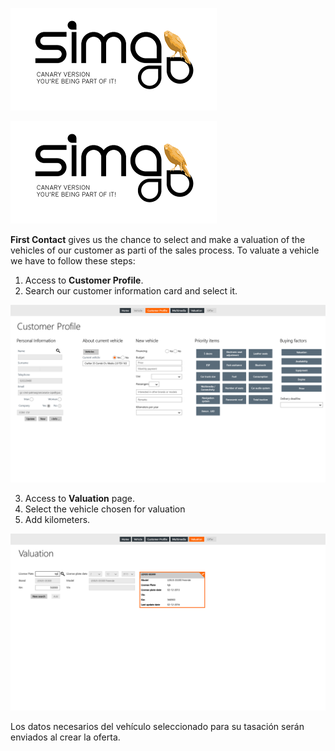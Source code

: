 ![sima2](images/es-ES_simacanaryversionbn.png)    
  
![sima2](images/es-ES_simacanaryversionbn.png)      
  
**First Contact** gives us the chance to select and  make a valuation of the vehicles of our customer as parti of the sales process. To valuate a vehicle we have to follow these steps:
 
 1. Access to  **Customer Profile**.    
 2. Search our customer information card and select it.   
  

![](Images/en-EN_salesapplication_newcustomerprofile.png)
  

 3. Access to **Valuation** page.  
 4. Select the vehicle chosen for valuation  
 5. Add kilometers.  
 

![](Images/en-EN_FirstContact_SelectVehicle4Valuation.png)  
  
Los datos necesarios del vehículo seleccionado para su tasación serán enviados al crear la oferta.
